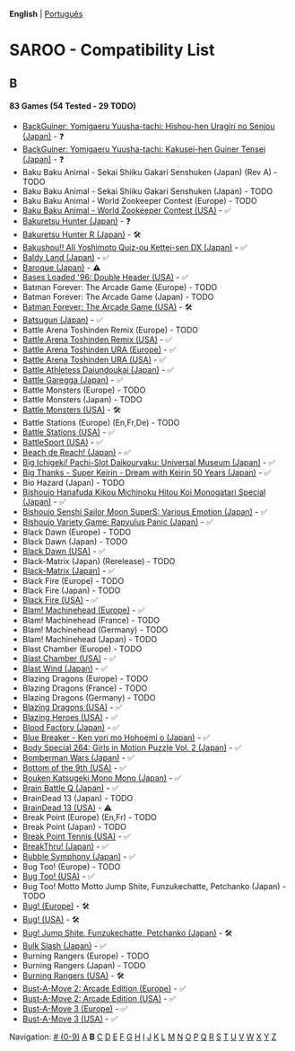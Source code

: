 **English** | [Português](../pt-br/B.md)

# SAROO - Compatibility List

## B

#### 83 Games (54 Tested - 29 TODO)

- [BackGuiner: Yomigaeru Yuusha-tachi: Hishou-hen Uragiri no Senjou (Japan)](../../../Regions/Retails/Japan/T-19907G/01/README.md) - :question:
- [BackGuiner: Yomigaeru Yuusha-tachi: Kakusei-hen Guiner Tensei (Japan)](../../../Regions/Retails/Japan/T-19906G/01/README.md) - :question:
- Baku Baku Animal - Sekai Shiiku Gakari Senshuken (Japan) (Rev A) - TODO
- Baku Baku Animal - Sekai Shiiku Gakari Senshuken (Japan) - TODO
- Baku Baku Animal - World Zookeeper Contest (Europe) - TODO
- [Baku Baku Animal - World Zookeeper Contest (USA)](../../../Regions/Retails/USA/MK-81501/01/README.md) - :white_check_mark:
- [Bakuretsu Hunter (Japan)](../../../Regions/Retails/Japan/T-22402G/01/README.md) - :question:
- [Bakuretsu Hunter R (Japan)](../../../Regions/Retails/Japan/T-24903G/01/README.md) - :hammer_and_wrench:
- [Bakushou!! All Yoshimoto Quiz-ou Kettei-sen DX (Japan)](../../../Regions/Retails/Japan/T-20001G/01/README.md) - :white_check_mark:
- [Baldy Land (Japan)](../../../Regions/Retails/Japan/T-20608G/01/README.md) - :white_check_mark:
- [Baroque (Japan)](../../../Regions/Retails/Japan/T-33901G/01/README.md) - :warning:
- [Bases Loaded '96: Double Header (USA)](../../../Regions/Retails/USA/T-5703H/01/README.md) - :white_check_mark:
- Batman Forever: The Arcade Game (Europe) - TODO
- Batman Forever: The Arcade Game (Japan) - TODO
- [Batman Forever: The Arcade Game (USA)](../../../Regions/Retails/USA/T-8140H/01/README.md) - :hammer_and_wrench:
- [Batsugun (Japan)](../../../Regions/Retails/Japan/T-1248G/01/README.md) - :white_check_mark:
- Battle Arena Toshinden Remix (Europe) - TODO
- [Battle Arena Toshinden Remix (USA)](../../../Regions/Retails/USA/MK-81029/01/README.md) - :white_check_mark:
- [Battle Arena Toshinden URA (Europe)](../../../Regions/Retails/Europe/MK-81054/01/README.md) - :white_check_mark:
- [Battle Arena Toshinden URA (USA)](../../../Regions/Retails/USA/MK-81054/01/README.md) - :white_check_mark:
- [Battle Athletess Daiundoukai (Japan)](../../../Regions/Retails/Japan/T-24601G/01/README.md) - :white_check_mark:
- [Battle Garegga (Japan)](../../../Regions/Retails/Japan/T-10627G/01/README.md) - :white_check_mark:
- Battle Monsters (Europe) - TODO
- Battle Monsters (Japan) - TODO
- [Battle Monsters (USA)](../../../Regions/Retails/USA/T-8137H/01/README.md) - :hammer_and_wrench:
- Battle Stations (Europe) (En,Fr,De) - TODO
- [Battle Stations (USA)](../../../Regions/Retails/USA/T-5021H/01/README.md) - :white_check_mark:
- [BattleSport (USA)](../../../Regions/Retails/USA/T-8149H/01/README.md) - :white_check_mark:
- [Beach de Reach! (Japan)](../../../Regions/Retails/Japan/T-29004G/01/README.md) - :white_check_mark:
- [Big Ichigeki! Pachi-Slot Daikouryaku: Universal Museum (Japan)](../../../Regions/Retails/Japan/T-16704G/01/README.md) - :white_check_mark:
- [Big Thanks - Super Keirin - Dream with Keirin 50 Years (Japan)](../../../Regions/Retails/Japan/6106987/01/README.md) - :white_check_mark:
- Bio Hazard (Japan) - TODO
- [Bishoujo Hanafuda Kikou Michinoku Hitou Koi Monogatari Special (Japan)](../../../Regions/Retails/Japan/T-36701G/01/README.md) - :white_check_mark:
- [Bishoujo Senshi Sailor Moon SuperS: Various Emotion (Japan)](../../../Regions/Retails/Japan/T-15701G/01/README.md) - :white_check_mark:
- [Bishoujo Variety Game: Rapyulus Panic (Japan)](../../../Regions/Retails/Japan/T-21503G/01/README.md) - :white_check_mark:
- Black Dawn (Europe) - TODO
- Black Dawn (Japan) - TODO
- [Black Dawn (USA)](../../../Regions/Retails/USA/T-7027H/01/README.md) - :white_check_mark:
- Black-Matrix (Japan) (Rerelease) - TODO
- [Black-Matrix (Japan)](../../../Regions/Retails/Japan/T-20113G/01/README.md) - :white_check_mark:
- Black Fire (Europe) - TODO
- Black Fire (Japan) - TODO
- [Black Fire (USA)](../../../Regions/Retails/USA/MK-81003/01/README.md) - :white_check_mark:
- [Blam! Machinehead (Europe)](../../../Regions/Retails/Europe/T-11505H50/01/README.md) - :white_check_mark:
- Blam! Machinehead (France) - TODO
- Blam! Machinehead (Germany) - TODO
- Blam! Machinehead (Japan) - TODO
- Blast Chamber (Europe) - TODO
- [Blast Chamber (USA)](../../../Regions/Retails/USA/T-13003H/01/README.md) - :white_check_mark:
- [Blast Wind (Japan)](../../../Regions/Retails/Japan/T-1810G/01/README.md) - :white_check_mark:
- Blazing Dragons (Europe) - TODO
- Blazing Dragons (France) - TODO
- Blazing Dragons (Germany) - TODO
- [Blazing Dragons (USA)](../../../Regions/Retails/USA/T-15907H/01/README.md) - :white_check_mark:
- [Blazing Heroes (USA)](../../../Regions/Retails/USA/MK-81303/01/README.md) - :white_check_mark:
- [Blood Factory (Japan)](../../../Regions/Retails/Japan/T-12504G/01/README.md) - :white_check_mark:
- [Blue Breaker - Ken yori mo Hohoemi o (Japan)](../../../Regions/Retails/Japan/T-4315G/01/README.md) - :white_check_mark:
- [Body Special 264: Girls in Motion Puzzle Vol. 2 (Japan)](../../../Regions/Retails/Japan/T-21003G/01/README.md) - :white_check_mark:
- [Bomberman Wars (Japan)](../../../Regions/Retails/Japan/T-14320G/01/README.md) - :white_check_mark:
- [Bottom of the 9th (USA)](../../../Regions/Retails/USA/T-9505H/01/README.md) - :white_check_mark:
- [Bouken Katsugeki Mono Mono (Japan)](../../../Regions/Retails/Japan/T-21508G/01/README.md) - :white_check_mark:
- [Brain Battle Q (Japan)](../../../Regions/Retails/Japan/T-25701G/01/README.md) - :white_check_mark:
- BrainDead 13 (Japan) - TODO
- [BrainDead 13 (USA)](../../../Regions/Retails/USA/T-12103H/01/README.md) - :warning:
- Break Point (Europe) (En,Fr) - TODO
- Break Point (Japan) - TODO
- [Break Point Tennis (USA)](../../../Regions/Retails/USA/T-8145H/01/README.md) - :white_check_mark:
- [BreakThru! (Japan)](../../../Regions/Retails/Japan/T-21501G/01/README.md) - :white_check_mark:
- [Bubble Symphony (Japan)](../../../Regions/Retails/Japan/T-19905G/01/README.md) - :white_check_mark:
- Bug Too! (Europe) - TODO
- [Bug Too! (USA)](../../../Regions/Retails/USA/MK-81040/01/README.md) - :white_check_mark:
- Bug Too! Motto Motto Jump Shite, Funzukechatte, Petchanko (Japan) - TODO
- [Bug! (Europe)](../../../Regions/Retails/Europe/MK-81004/01/README.md) - :hammer_and_wrench:
- [Bug! (USA)](../../../Regions/Retails/USA/GM-81004/01/README.md) - :hammer_and_wrench:
- [Bug! Jump Shite, Funzukechatte, Petchanko (Japan)](../../../Regions/Retails/Japan/GS-9063/01/README.md) - :hammer_and_wrench:
- [Bulk Slash (Japan)](../../../Regions/Retails/Japan/T-14310G/01/README.md) - :white_check_mark:
- Burning Rangers (Europe) - TODO
- Burning Rangers (Japan) - TODO
- [Burning Rangers (USA)](../../../Regions/Retails/USA/MK-81803/01/README.md) - :hammer_and_wrench:
- [Bust-A-Move 2: Arcade Edition (Europe)](../../../Regions/Retails/Europe/T-8132H-50/01/README.md) - :white_check_mark:
- [Bust-A-Move 2: Arcade Edition (USA)](../../../Regions/Retails/USA/T-8132H/01/README.md) - :white_check_mark:
- [Bust-A-Move 3 (Europe)](../../../Regions/Retails/Europe/T-8155H-50/01/README.md) - :white_check_mark:
- [Bust-A-Move 3 (USA)](../../../Regions/Retails/USA/T-31103H/01/README.md) - :white_check_mark:

Navigation:
[# (0-9)](./09.md) [A](./A.md) **B** [C](./C.md) [D](./D.md) [E](./E.md) [F](./F.md) [G](./G.md) [H](./H.md) [I](./I.md) [J](./J.md) [K](./K.md) [L](./L.md) [M](./M.md) [N](./N.md) [O](./O.md) [P](./P.md) [Q](./Q.md) [R](./R.md) [S](./S.md) [T](./T.md) [U](./U.md) [V](./V.md) [W](./W.md) [X](./X.md) [Y](./Y.md) [Z](./Z.md)
